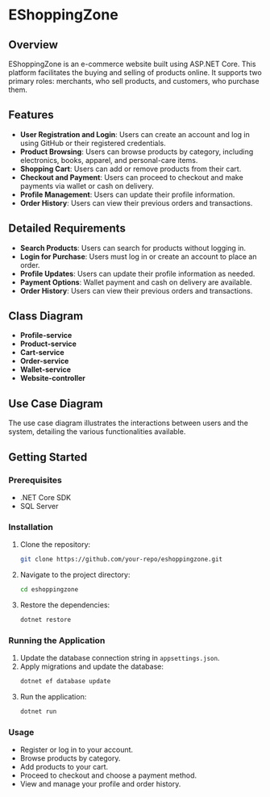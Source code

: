 
# EShoppingZone

## Overview
EShoppingZone is an e-commerce website built using ASP.NET Core. This platform facilitates the buying and selling of products online. It supports two primary roles: merchants, who sell products, and customers, who purchase them.

## Features
- **User Registration and Login**: Users can create an account and log in using GitHub or their registered credentials.
- **Product Browsing**: Users can browse products by category, including electronics, books, apparel, and personal-care items.
- **Shopping Cart**: Users can add or remove products from their cart.
- **Checkout and Payment**: Users can proceed to checkout and make payments via wallet or cash on delivery.
- **Profile Management**: Users can update their profile information.
- **Order History**: Users can view their previous orders and transactions.

## Detailed Requirements
- **Search Products**: Users can search for products without logging in.
- **Login for Purchase**: Users must log in or create an account to place an order.
- **Profile Updates**: Users can update their profile information as needed.
- **Payment Options**: Wallet payment and cash on delivery are available.
- **Order History**: Users can view their previous orders and transactions.

## Class Diagram
- **Profile-service**
- **Product-service**
- **Cart-service**
- **Order-service**
- **Wallet-service**
- **Website-controller**

## Use Case Diagram
The use case diagram illustrates the interactions between users and the system, detailing the various functionalities available.

## Getting Started
### Prerequisites
- .NET Core SDK
- SQL Server

### Installation
1. Clone the repository:
   ```sh
   git clone https://github.com/your-repo/eshoppingzone.git
   ```
2. Navigate to the project directory:
   ```sh
   cd eshoppingzone
   ```
3. Restore the dependencies:
   ```sh
   dotnet restore
   ```

### Running the Application
1. Update the database connection string in `appsettings.json`.
2. Apply migrations and update the database:
   ```sh
   dotnet ef database update
   ```
3. Run the application:
   ```sh
   dotnet run
   ```

### Usage
- Register or log in to your account.
- Browse products by category.
- Add products to your cart.
- Proceed to checkout and choose a payment method.
- View and manage your profile and order history.
